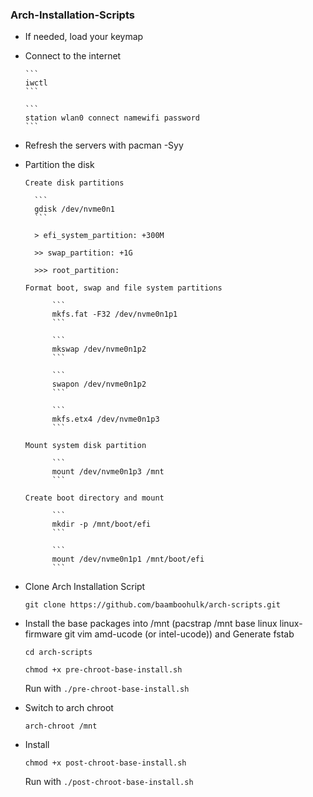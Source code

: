 ### Arch-Installation-Scripts

  - If needed, load your keymap

  - Connect to the internet

        ```
        iwctl
        ```

        ```
        station wlan0 connect namewifi password
        ```
  
  - Refresh the servers with pacman -Syy

  - Partition the disk

        Create disk partitions

          ```
          gdisk /dev/nvme0n1 
          ```

          > efi_system_partition: +300M

          >> swap_partition: +1G 

          >>> root_partition: 

        Format boot, swap and file system partitions 

              ```
              mkfs.fat -F32 /dev/nvme0n1p1
              ```

              ```
              mkswap /dev/nvme0n1p2
              ```

              ```
              swapon /dev/nvme0n1p2
              ```

              ```
              mkfs.etx4 /dev/nvme0n1p3
              ```

        Mount system disk partition 

              ```
              mount /dev/nvme0n1p3 /mnt
              ```

        Create boot directory and mount 

              ```
              mkdir -p /mnt/boot/efi
              ```

              ```
              mount /dev/nvme0n1p1 /mnt/boot/efi
              ```

  - Clone Arch Installation Script 

      ```
      git clone https://github.com/baamboohulk/arch-scripts.git
      ```

  - Install the base packages into /mnt (pacstrap /mnt base linux linux-firmware git vim amd-ucode (or intel-ucode)) and Generate fstab

      ```
      cd arch-scripts
      ```

      ```
      chmod +x pre-chroot-base-install.sh
      ```

      Run with `./pre-chroot-base-install.sh`

  - Switch to arch chroot 

      ```
      arch-chroot /mnt
      ```
  - Install 

      ```
      chmod +x post-chroot-base-install.sh
      ```

      Run with `./post-chroot-base-install.sh`



